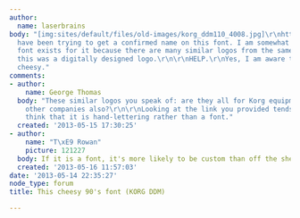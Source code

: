 ```yaml
---
author:
  name: laserbrains
body: "[img:sites/default/files/old-images/korg_ddm110_4008.jpg]\r\nhttp://www.vintagesynth.com/korg/ddm110.php\r\n\r\nI
  have been trying to get a confirmed name on this font. I am somewhat certain a whole
  font exists for it because there are many similar logos from the same era, and because
  this was a digitally designed logo.\r\n\r\nHELP.\r\nYes, I am aware that it is super
  cheesy."
comments:
- author:
    name: George Thomas
  body: "These similar logos you speak of: are they all for Korg equipment, or for
    other companies also?\r\n\r\nLooking at the link you provided tends to make me
    think that it is hand-lettering rather than a font."
  created: '2013-05-15 17:30:25'
- author:
    name: "T\xE9 Rowan"
    picture: 121227
  body: If it is a font, it's more likely to be custom than off the shelf, anyway.
  created: '2013-05-16 11:57:03'
date: '2013-05-14 22:35:27'
node_type: forum
title: This cheesy 90's font (KORG DDM)

---
```

